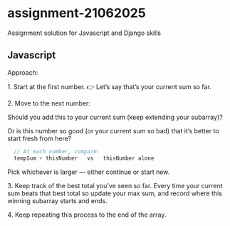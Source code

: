# assignment-21062025
Assignment solution for Javascript and Django skills

## Javascript
Approach: 

1️. Start at the first number.
👉 Let’s say that’s your current sum so far.

2️. Move to the next number:

Should you add this to your current sum (keep extending your subarray)?

Or is this number so good (or your current sum so bad) that it’s better to start fresh from here?

``` JavaScript
  // At each number, compare:
  tempSum + thisNumber   vs   thisNumber alone
```

Pick whichever is larger — either continue or start new.

3️. Keep track of the best total you’ve seen so far.
Every time your current sum beats that best total so update your max sum, and record where this winning subarray starts and ends.

4️. Keep repeating this process to the end of the array.

